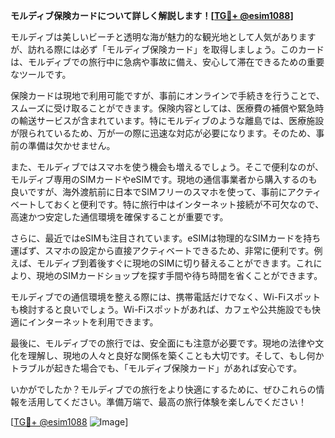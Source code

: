 **モルディブ保険カードについて詳しく解説します！[[TG💪+ @esim1088](https://t.me/s/esim1088)]**

モルディブは美しいビーチと透明な海が魅力的な観光地として人気がありますが、訪れる際には必ず「モルディブ保険カード」を取得しましょう。このカードは、モルディブでの旅行中に急病や事故に備え、安心して滞在できるための重要なツールです。

保険カードは現地で利用可能ですが、事前にオンラインで手続きを行うことで、スムーズに受け取ることができます。保険内容としては、医療費の補償や緊急時の輸送サービスが含まれています。特にモルディブのような離島では、医療施設が限られているため、万が一の際に迅速な対応が必要になります。そのため、事前の準備は欠かせません。

また、モルディブではスマホを使う機会も増えるでしょう。そこで便利なのが、モルディブ専用のSIMカードやeSIMです。現地の通信事業者から購入するのも良いですが、海外渡航前に日本でSIMフリーのスマホを使って、事前にアクティベートしておくと便利です。特に旅行中はインターネット接続が不可欠なので、高速かつ安定した通信環境を確保することが重要です。

さらに、最近ではeSIMも注目されています。eSIMは物理的なSIMカードを持ち運ばず、スマホの設定から直接アクティベートできるため、非常に便利です。例えば、モルディブ到着後すぐに現地のSIMに切り替えることができます。これにより、現地のSIMカードショップを探す手間や待ち時間を省くことができます。

モルディブでの通信環境を整える際には、携帯電話だけでなく、Wi-Fiスポットも検討すると良いでしょう。Wi-Fiスポットがあれば、カフェや公共施設でも快適にインターネットを利用できます。

最後に、モルディブでの旅行では、安全面にも注意が必要です。現地の法律や文化を理解し、現地の人々と良好な関係を築くことも大切です。そして、もし何かトラブルが起きた場合でも、「モルディブ保険カード」があれば安心です。

いかがでしたか？モルディブでの旅行をより快適にするために、ぜひこれらの情報を活用してください。準備万端で、最高の旅行体験を楽しんでください！

[[TG💪+ @esim1088](https://t.me/s/esim1088) ![Image](https://i.postimg.cc/Y0z9fWf4/image.png)]